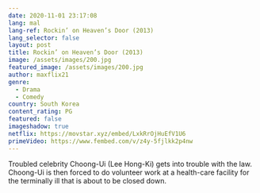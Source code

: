```yaml
---
date: 2020-11-01 23:17:08
lang: mal
lang-ref: Rockin’ on Heaven’s Door (2013)
lang_selector: false
layout: post
title: Rockin’ on Heaven’s Door (2013)
image: /assets/images/200.jpg
featured_image: /assets/images/200.jpg
author: maxflix21
genre:
  - Drama
  - Comedy
country: South Korea
content_rating: PG
featured: false
imageshadow: true
netflix: https://movstar.xyz/embed/LxkRrOjHuEfV1U6
primeVideo: https://www.fembed.com/v/z4y-5fjlkk2p4nw
---
```

Troubled celebrity Choong-Ui (Lee Hong-Ki) gets into trouble with the law. Choong-Ui is then forced to do volunteer work at a health-care facility for the terminally ill that is about to be closed down.